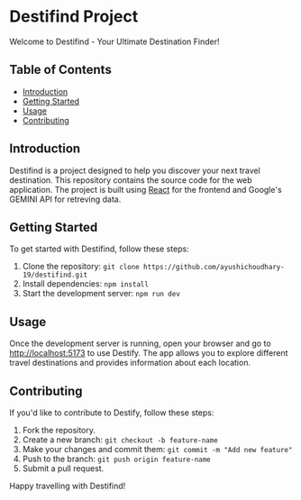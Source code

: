 # Destifind Project

Welcome to Destifind - Your Ultimate Destination Finder!

## Table of Contents

- [Introduction](#introduction)
- [Getting Started](#getting-started)
- [Usage](#usage)
- [Contributing](#contributing)

## Introduction

Destifind is a project designed to help you discover your next travel destination. This repository contains the source code for the web application. The project is built using [React](https://reactjs.org/) for the frontend and Google's GEMINI API for retreving data.

## Getting Started

To get started with Destifind, follow these steps:

1. Clone the repository: `git clone https://github.com/ayushichoudhary-19/destifind.git`
2. Install dependencies: `npm install`
3. Start the development server: `npm run dev`

## Usage

Once the development server is running, open your browser and go to [http://localhost:5173](http://localhost:5173) to use Destify. The app allows you to explore different travel destinations and provides information about each location.


## Contributing

If you'd like to contribute to Destify, follow these steps:

1. Fork the repository.
2. Create a new branch: `git checkout -b feature-name`
3. Make your changes and commit them: `git commit -m "Add new feature"`
4. Push to the branch: `git push origin feature-name`
5. Submit a pull request.


Happy travelling with Destifind!
